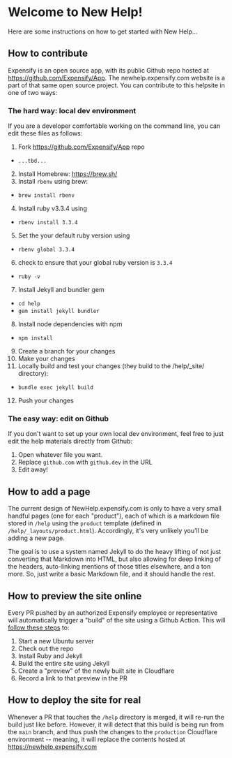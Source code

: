 # Welcome to New Help!
Here are some instructions on how to get started with New Help...

## How to contribute
Expensify is an open source app, with its public Github repo hosted at https://github.com/Expensify/App.  The newhelp.expensify.com website is a part of that same open source project.  You can contribute to this helpsite in one of two ways:

### The hard way: local dev environment
If you are a developer comfortable working on the command line, you can edit these files as follows:

1. Fork https://github.com/Expensify/App repo
  * `...tbd...`
2. Install Homebrew: https://brew.sh/
3. Install `rbenv` using brew:
  * `brew install rbenv`
4. Install ruby v3.3.4 using
  * `rbenv install 3.3.4`
5. Set the your default ruby version using 
  * `rbenv global 3.3.4`
6. check to ensure that your global ruby version is `3.3.4`
  * `ruby -v`
7. Install Jekyll and bundler gem 
  * `cd help`
  * `gem install jekyll bundler`
8. Install node dependencies with npm
  * `npm install`
9. Create a branch for your changes
10. Make your changes
11. Locally build and test your changes (they build to the /help/_site/ directory):
  * `bundle exec jekyll build`
12. Push your changes

### The easy way: edit on Github
If you don't want to set up your own local dev environment, feel free to just edit the help materials directly from Github:

1. Open whatever file you want.
2. Replace `github.com` with `github.dev` in the URL
3. Edit away!

## How to add a page
The current design of NewHelp.expensify.com is only to have a very small handful pages (one for each "product"), each of which is a markdown file stored in `/help` using the `product` template (defined in `/help/_layouts/product.html`).  Accordingly, it's very unlikely you'll be adding a new page.

The goal is to use a system named Jekyll to do the heavy lifting of not just converting that Markdown into HTML, but also allowing for deep linking of the headers, auto-linking mentions of those titles elsewhere, and a ton more.  So, just write a basic Markdown file, and it should handle the rest.

## How to preview the site online
Every PR pushed by an authorized Expensify employee or representative will automatically trigger a "build" of the site using a Github Action.  This will [follow these steps](../.github/workflows/deployNewHelp.yml) to:
1. Start a new Ubuntu server
2. Check out the repo
3. Install Ruby and Jekyll
4. Build the entire site using Jekyll
5. Create a "preview" of the newly built site in Cloudflare
6. Record a link to that preview in the PR

## How to deploy the site for real
Whenever a PR that touches the `/help` directory is merged, it will re-run the build just like before.  However, it will detect that this build is being run from the `main` branch, and thus push the changes to the `production` Cloudflare environment -- meaning, it will replace the contents hosted at https://newhelp.expensify.com
